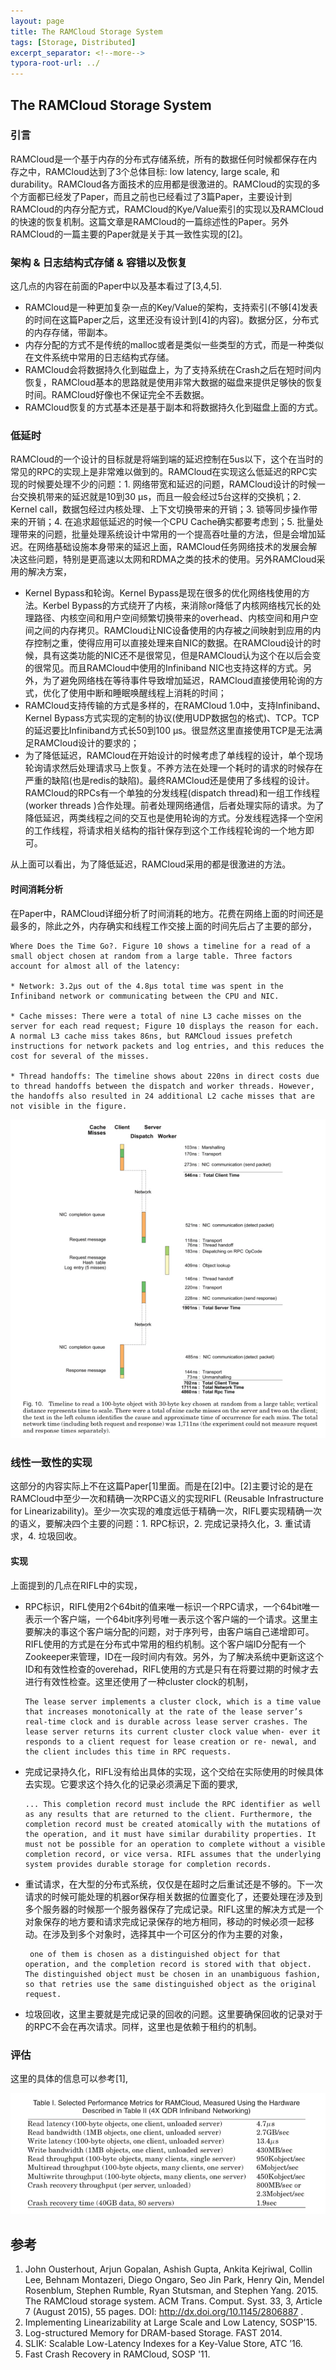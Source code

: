 ```yaml
---
layout: page
title: The RAMCloud Storage System
tags: [Storage, Distributed]
excerpt_separator: <!--more-->
typora-root-url: ../
---
```


## The RAMCloud Storage System 

### 引言

  RAMCloud是一个基于内存的分布式存储系统，所有的数据任何时候都保存在内存之中，RAMCloud达到了3个总体目标: low latency, large scale, 和 durability。RAMCloud各方面技术的应用都是很激进的。RAMCloud的实现的多个方面都已经发了Paper，而且之前也已经看过了3篇Paper，主要设计到RAMCloud的内存分配方式，RAMCloud的Kye/Value索引的实现以及RAMCloud的快速的恢复机制。这篇文章是RAMCloud的一篇综述性的Paper。另外RAMCloud的一篇主要的Paper就是关于其一致性实现的[2]。



### 架构 & 日志结构式存储 & 容错以及恢复

 这几点的内容在前面的Paper中以及基本看过了[3,4,5].

* RAMCloud是一种更加复杂一点的Key/Value的架构，支持索引(不够[4]发表的时间在这篇Paper之后，这里还没有设计到[4]的内容)。数据分区，分布式的内存存储，带副本。
* 内存分配的方式不是传统的malloc或者是类似一些类型的方式，而是一种类似在文件系统中常用的日志结构式存储。
* RAMCloud会将数据持久化到磁盘上，为了支持系统在Crash之后在短时间内恢复，RAMCloud基本的思路就是使用非常大数据的磁盘来提供足够快的恢复时间。RAMCloud好像也不保证完全不丢数据。
* RAMCloud恢复的方式基本还是基于副本和将数据持久化到磁盘上面的方式。



### 低延时

  RAMCloud的一个设计的目标就是将端到端的延迟控制在5us以下，这个在当时的常见的RPC的实现上是非常难以做到的。RAMCloud在实现这么低延迟的RPC实现的时候要处理不少的问题：1. 网络带宽和延迟的问题，RAMCloud设计的时候一台交换机带来的延迟就是10到30 μs，而且一般会经过5台这样的交换机；2. Kernel call，数据包经过内核处理、上下文切换带来的开销；3. 锁等同步操作带来的开销；4. 在追求超低延迟的时候一个CPU Cache确实都要考虑到；5. 批量处理带来的问题，批量处理系统设计中常用的一个提高吞吐量的方法，但是会增加延迟。在网络基础设施本身带来的延迟上面，RAMCloud任务网络技术的发展会解决这些问题，特别是更高速以太网和RDMA之类的技术的使用。另外RAMCloud采用的解决方案，

* Kernel Bypass和轮询。Kernel Bypass是现在很多的优化网络栈使用的方法。Kerbel Bypass的方式绕开了内核，来消除or降低了内核网络栈冗长的处理路径、内核空间和用户空间频繁切换带来的overhead、内核空间和用户空间之间的内存拷贝。RAMCloud让NIC设备使用的内存被之间映射到应用的内存控制之重，使得应用可以直接处理来自NIC的数据。在RAMCloud设计的时候，具有这类功能的NIC还不是很常见，但是RAMCloud认为这个在以后会变的很常见。而且RAMCloud中使用的Infiniband NIC也支持这样的方式。另外，为了避免网络栈在等待事件导致增加延迟，RAMCloud直接使用轮询的方式，优化了使用中断和睡眠唤醒线程上消耗的时间；
* RAMCloud支持传输的方式是多样的，在RAMCloud 1.0中，支持Infiniband、Kernel Bypass方式实现的定制的协议(使用UDP数据包的格式)、TCP。TCP的延迟要比Infiniband方式长50到100 μs。很显然这里直接使用TCP是无法满足RAMCloud设计的要求的；
* 为了降低延迟，RAMCloud在开始设计的时候考虑了单线程的设计，单个现场轮询请求然后处理请求马上恢复。不养方法在处理一个耗时的请求的时候存在严重的缺陷(也是redis的缺陷)。最终RAMCloud还是使用了多线程的设计。RAMCloud的RPCs有一个单独的分发线程(dispatch thread)和一组工作线程(worker threads )合作处理。前者处理网络通信，后者处理实际的请求。为了降低延迟，两类线程之间的交互也是使用轮询的方式。分发线程选择一个空闲的工作线程，将请求相关结构的指针保存到这个工作线程轮询的一个地方即可。

从上面可以看出，为了降低延迟，RAMCloud采用的都是很激进的方法。



#### 时间消耗分析

 在Paper中，RAMCloud详细分析了时间消耗的地方。花费在网络上面的时间还是最多的，除此之外，内存确实和线程工作交接上面的时间先后占了主要的部分，

```
Where Does the Time Go?. Figure 10 shows a timeline for a read of a small object chosen at random from a large table. Three factors account for almost all of the latency:

* Network: 3.2μs out of the 4.8μs total time was spent in the Infiniband network or communicating between the CPU and NIC.

* Cache misses: There were a total of nine L3 cache misses on the server for each read request; Figure 10 displays the reason for each. A normal L3 cache miss takes 86ns, but RAMCloud issues prefetch instructions for network packets and log entries, and this reduces the cost for several of the misses.

* Thread handoffs: The timeline shows about 220ns in direct costs due to thread handoffs between the dispatch and worker threads. However, the handoffs also resulted in 24 additional L2 cache misses that are not visible in the figure.
```



![ramcloud-timetake](/assets/img/ramcloud-timetake.png)



### 线性一致性的实现

  这部分的内容实际上不在这篇Paper[1]里面。而是在[2]中。[2]主要讨论的是在RAMCloud中至少一次和精确一次RPC语义的实现RIFL (Reusable Infrastructure for Linearizability)。至少一次实现的难度远低于精确一次，RIFL要实现精确一次的语义，要解决四个主要的问题：1. RPC标识，2. 完成记录持久化，3. 重试请求，4. 垃圾回收。

#### 实现

 上面提到的几点在RIFL中的实现，

* RPC标识，RIFL使用2个64bit的值来唯一标识一个RPC请求，一个64bit唯一表示一个客户端，一个64bit序列号唯一表示这个客户端的一个请求。这里主要解决的事这个客户端分配的问题，对于序列号，由客户端自己递增即可。RIFL使用的方式是在分布式中常用的租约机制。这个客户端ID分配有一个Zookeeper来管理，ID在一段时间内有效。另外，为了解决系统中更新这这个ID和有效性检查的overehad，RIFL使用的方式是只有在将要过期的时候才去进行有效性检查。这里还使用了一种cluster clock的机制，

  ```
  The lease server implements a cluster clock, which is a time value that increases monotonically at the rate of the lease server’s real-time clock and is durable across lease server crashes. The lease server returns its current cluster clock value when- ever it responds to a client request for lease creation or re- newal, and the client includes this time in RPC requests.
  ```

* 完成记录持久化，RIFL没有给出具体的实现，这个交给在实际使用的时候具体去实现。它要求这个持久化的记录必须满足下面的要求,

  ```
  ... This completion record must include the RPC identifier as well as any results that are returned to the client. Furthermore, the completion record must be created atomically with the mutations of the operation, and it must have similar durability properties. It must not be possible for an operation to complete without a visible completion record, or vice versa. RIFL assumes that the underlying system provides durable storage for completion records.
  ```

* 重试请求，在大型的分布式系统，仅仅是在超时之后重试还是不够的。下一次请求的时候可能处理的机器or保存相关数据的位置变化了，还要处理在涉及到多个服务器的时候那一个服务器保存了完成记录。RIFL这里的解决方式是一个对象保存的地方要和请求完成记录保存的地方相同，移动的时候必须一起移动。在涉及到多个对象时，选择其中一个可区分的作为主要的对象，

  ```
   one of them is chosen as a distinguished object for that operation, and the completion record is stored with that object. The distinguished object must be chosen in an unambiguous fashion, so that retries use the same distinguished object as the original request.
  ```

* 垃圾回收，这里主要就是完成记录的回收的问题。这里要确保回收的记录对于的RPC不会在再次请求。同样，这里也是依赖于租约的机制。



### 评估

 这里的具体的信息可以参考[1],

![ramcloud-perf](/assets/img/ramcloud-perf.png)



## 参考

1. John Ousterhout, Arjun Gopalan, Ashish Gupta, Ankita Kejriwal, Collin Lee, Behnam Montazeri, Diego Ongaro, Seo Jin Park, Henry Qin, Mendel Rosenblum, Stephen Rumble, Ryan Stutsman, and Stephen Yang. 2015. The RAMCloud storage system. ACM Trans. Comput. Syst. 33, 3, Article 7 (August 2015), 55 pages. DOI: http://dx.doi.org/10.1145/2806887 .
2. Implementing Linearizability at Large Scale and Low Latency, SOSP'15.
3. Log-structured Memory for DRAM-based Storage. FAST 2014.
4. SLIK: Scalable Low-Latency Indexes for a Key-Value Store, ATC ’16.
5. Fast Crash Recovery in RAMCloud, SOSP '11.